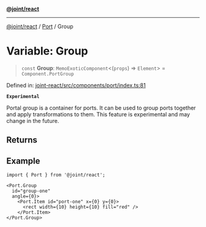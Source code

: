 [**@joint/react**](../../../../README.md)

***

[@joint/react](../../../../README.md) / [Port](../README.md) / Group

# Variable: Group

> `const` **Group**: `MemoExoticComponent`\<(`props`) => `Element`\> = `Component.PortGroup`

Defined in: [joint-react/src/components/port/index.ts:81](https://github.com/samuelgja/joint/blob/main/packages/joint-react/src/components/port/index.ts#L81)

**`Experimental`**

Portal group is a container for ports. It can be used to group ports together and apply transformations to them.
 This feature is experimental and may change in the future.

## Returns

## Example

```tsx
import { Port } from '@joint/react';

<Port.Group
  id="group-one"
  angle={0}>
    <Port.Item id="port-one" x={0} y={0}>
      <rect width={10} height={10} fill="red" />
    </Port.Item>
</Port.Group>
```
